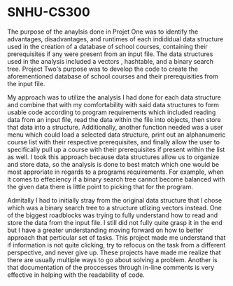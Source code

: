 # SNHU-CS300

The purpose of the anaylsis done in Projet One was to identify the advantages, disadvantages, and runtimes of each indididual data structure used in the creation of a database of school courses, containing their prerequisites if any were present from an input file. The data structures used in the analysis included a vectors , hashtable, and a binary search tree. Project Two's purpose was to develop the code to create the aforementioned database of school courses and their prerequisities from the input file.
 
My approach was to utilize the analysis I had done for each data structure and combine that with my comfortability with said data structures to form usable code according to program requirements which included reading data from an input file, read the data within the file into objects, then store that data into a structure. Additionally, another function needed was a user menu which could load a selected data structure, print out an alphanumeric course list with their respective prerequisites, and finally allow the user to specifically pull up a course with their prerequisites if present within the list as well. I took this approach because data structures allow us to organize and store data, so the analysis is done to best match which one would be most approriate in regards to a programs requirements. For example, when it comes to effeciency if a binary search tree cannot become balanced with the given data there is little point to picking that for the program.

Admitally I had to initially stray from the original data structure that I chose which was a binary search tree to a structure utlizing vectors instead. One of the biggest roadblocks was trying to fully understand how to read and store the data from the input file. I still did not fully quite grasp it in the end but I have a greater understanding moving forward on how to better approach that perticular set of tasks. This project made me understand that if information is not quite clicking, try to refocus on the task from a different perspective, and never give up. These projects have made me realize that there are usually multiple ways to go about solving a problem. Another is that documentation of the proccesses through in-line comments is very effective in helping with the readability of code.


 
